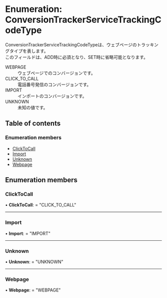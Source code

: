 # Enumeration: ConversionTrackerServiceTrackingCodeType


<div lang=\"ja\">ConversionTrackerServiceTrackingCodeTypeは、ウェブページのトラッキングタイプを表します。<br> このフィールドは、ADD時に必須となり、SET時に省略可能となります。</div>  <dl class=term>   <dt class=\"term__item\">WEBPAGE</dt>   <dd class=\"term__desc\"><span lang=\"ja\">ウェブページでのコンバージョンです。</span></dd>   <dt class=\"term__item\">CLICK_TO_CALL</dt>   <dd class=\"term__desc\"><span lang=\"ja\">電話番号発信のコンバージョンです。</span></dd>   <dt class=\"term__item\">IMPORT</dt>   <dd class=\"term__desc\"><span lang=\"ja\">インポートのコンバージョンです。</span></dd>   <dt class=\"term__item\">UNKNOWN</dt>   <dd class=\"term__desc\"><span lang=\"ja\">未知の値です。</span></dd> </dl>

## Table of contents

### Enumeration members

- [ClickToCall](conversiontrackerservicetrackingcodetype.md#clicktocall)
- [Import](conversiontrackerservicetrackingcodetype.md#import)
- [Unknown](conversiontrackerservicetrackingcodetype.md#unknown)
- [Webpage](conversiontrackerservicetrackingcodetype.md#webpage)

## Enumeration members

### ClickToCall

• **ClickToCall**: = "CLICK\_TO\_CALL"

___

### Import

• **Import**: = "IMPORT"

___

### Unknown

• **Unknown**: = "UNKNOWN"

___

### Webpage

• **Webpage**: = "WEBPAGE"
